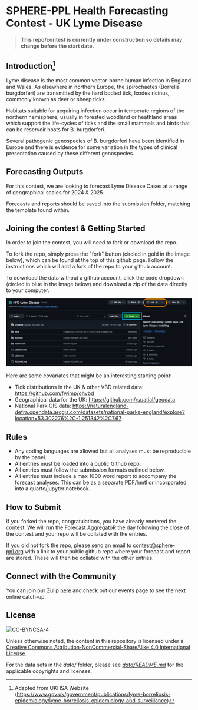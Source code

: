 # SPHERE-PPL Health Forecasting Contest - UK Lyme Disease

> **This repo/contest is currently under construction so details may change before the start date.**

## Introduction[^readme-1]

[^readme-1]: Adapted from UKHSA Website (<https://www.gov.uk/government/publications/lyme-borreliosis-epidemiology/lyme-borreliosis-epidemiology-and-surveillance>)

Lyme disease is the most common vector-borne human infection in England and Wales. As elsewhere in northern Europe, the spirochaetes (Borrelia burgdorferi) are transmitted by the hard bodied tick, Ixodes ricinus, commonly known as deer or sheep ticks.

Habitats suitable for acquiring infection occur in temperate regions of the northern hemisphere, usually in forested woodland or heathland areas which support the life-cycles of ticks and the small mammals and birds that can be reservoir hosts for B. burgdorferi.

Several pathogenic genospecies of B. burgdorferi have been identified in Europe and there is evidence for some variation in the types of clinical presentation caused by these different genospecies.

## Forecasting Outputs
For this contest, we are looking to forecast Lyme Disease Cases at a range of geographical scales for 2024 & 2025.

Forecasts and reports should be saved into the submission folder, matching the template found within. 

## Joining the contest & Getting Started
In order to join the contest, you will need to fork or download the repo. 

To fork the repo, simply press the "fork" button (circled in gold in the image below), which can be found at the top of this github page. Follow the instructions which will add a fork of the repo to your github account.

To download the data without a github account, click the code dropdown (circled in blue in the image below) and download a zip of the data directly to your computer.

![Fork or Download](https://github.com/SPHERE-PPL/forecasting-contest-template/blob/main/contest_media/fork_button.png)

Here are some covariates that might be an interesting starting point:
- Tick distributions in the UK & other VBD related data: https://github.com/fwimp/ohvbd
- Geographical data for the UK: https://github.com/rspatial/geodata
- National Park GIS data: https://naturalengland-defra.opendata.arcgis.com/datasets/national-parks-england/explore?location=53.302276%2C-1.251342%2C7.67


## Rules
-   Any coding languages are allowed but all analyses must be reproducible by the panel.
-   All entries must be loaded into a public Github repo.
-   All entries must follow the submission formats outlined below.
-   All entries must include a max 1000 word report to accompany the forecast analyses. This can be as a separate PDF/hmtl or incorporated into a quarto/jupyter notebook.


## How to Submit
If you forked the repo, congratulations, you have already enetered the contest. We will run the [Forecast AggregatoR](https://github.com/SPHERE-PPL/Forecast-AggregatoR) the day following the close of the contest and your repo will be collated with the entries.

If you did not fork the repo, please send an email to contest@sphere-ppl.org with a link to your public github repo where your forecast and report are stored. These will then be collated with the other entries.

## Connect with the Community
You can join our Zulip [here](https://sphereppl.zulipchat.com/join/olwtpi7g3wbyh5mxv4uwipaw/) and check out our events page to see the next online catch-up.

## License

![CC-BYNCSA-4](https://i.creativecommons.org/l/by-nc-sa/4.0/88x31.png)

Unless otherwise noted, the content in this repository is licensed under a [Creative Commons Attribution-NonCommercial-ShareAlike 4.0 International License](http://creativecommons.org/licenses/by-nc-sa/4.0/).

For the data sets in the *data/* folder, please see [*data/README.md*](data/README.md) for the applicable copyrights and licenses.
